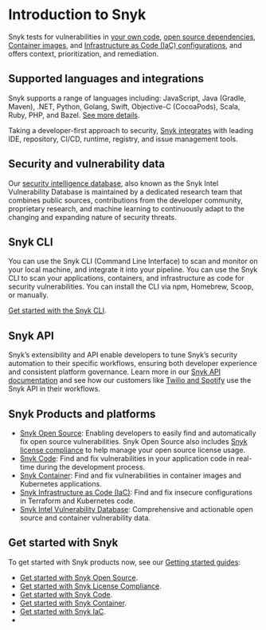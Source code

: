 # Introduction to Snyk

Snyk tests for vulnerabilities in [your own code](https://snyk.io/product/snyk-code/), [open source dependencies](https://snyk.gitbook.io/user-docs/snyk-open-source), [Container images](https://snyk.gitbook.io/user-docs/snyk-container), and [Infrastructure as Code \(IaC\) configurations](https://snyk.io/product/infrastructure-as-code-security/), and offers context, prioritization, and remediation.

## Supported languages and integrations

Snyk supports a range of languages including: JavaScript, Java \(Gradle, Maven\), .NET, Python, Golang, Swift, Objective-C \(CocoaPods\), Scala, Ruby, PHP, and Bazel. [See more details](https://support.snyk.io/hc/en-us/sections/360001087857-Language-package-manager-support).

Taking a developer-first approach to security, [Snyk integrates](https://snyk.gitbook.io/user-docs/integrations) with leading IDE, repository, CI/CD, runtime, registry, and issue management tools.

## Security and vulnerability data

Our [security intelligence database](https://snyk.io/snyk-intelligence-security/), also known as the Snyk Intel Vulnerability Database is maintained by a dedicated research team that combines public sources, contributions from the developer community, proprietary research, and machine learning to continuously adapt to the changing and expanding nature of security threats.

## Snyk CLI

You can use the Snyk CLI \(Command Line Interface\) to scan and monitor on your local machine, and integrate it into your pipeline. You can use the Snyk CLI to scan your applications, containers, and infrastructure as code for security vulnerabilities. You can install the CLI via npm, Homebrew, Scoop, or manually.

[Get started with the Snyk CLI](https://snyk.gitbook.io/user-docs/snyk-cli/guides-for-our-cli/getting-started-with-the-cli).

## Snyk API

Snyk’s extensibility and API enable developers to tune Snyk’s security automation to their specific workflows, ensuring both developer experience and consistent platform governance. Learn more in our [Snyk API documentation](https://support.snyk.io/hc/en-us/articles/360000914857-Does-Snyk-have-an-API-) and see how our customers like [Twilio and Spotify](https://snyk.io/blog/snyk-watcher-keep-snyk-in-sync/) use the Snyk API in their workflows.

## Snyk Products and platforms

* [Snyk Open Source](https://snyk.gitbook.io/user-docs/snyk-open-source): Enabling developers to easily find and automatically fix open source vulnerabilities. Snyk Open Source also includes [Snyk license compliance](https://support.snyk.io/hc/en-us/categories/360000502958-License-compliance) to help manage your open source license usage.
* [Snyk Code](https://snyk.io/product/snyk-code/): Find and fix vulnerabilities in your application code in real-time during the development process.
* [Snyk Container](https://snyk.gitbook.io/user-docs/snyk-container): Find and fix vulnerabilities in container images and Kubernetes applications.
* [Snyk Infrastructure as Code \(IaC\)](https://snyk.gitbook.io/user-docs/snyk-infrastructure-as-code): Find and fix insecure configurations in Terraform and Kubernetes code.
* [Snyk Intel Vulnerability Database](https://snyk.io/product/vulnerability-database/): Comprehensive and actionable open source and container vulnerability data.

## Get started with Snyk

To get started with Snyk products now, see our [Getting started guides](https://snyk.gitbook.io/user-docs/getting-started):

* [Get started with Snyk Open Source](https://snyk.gitbook.io/user-docs/getting-started/getting-started-snyk-products/getting-started-snyk-open-source). 
* [Get started with Snyk License Compliance](https://snyk.gitbook.io/user-docs/getting-started/getting-started-snyk-products/getting-started-snyk-licensing-compliance).
* [Get started with Snyk Code](https://snyk.gitbook.io/user-docs/getting-started/getting-started-snyk-products/getting-started-with-snyk-code).
* [Get started with Snyk Container](https://snyk.gitbook.io/user-docs/getting-started/getting-started-snyk-products/getting-started-snyk-container).
* [Get started with Snyk IaC](https://support.snyk.io/hc/en-us/articles/360014938398-Getting-started-with-Snyk-Infrastructure-as-Code-IaC-).
* 
